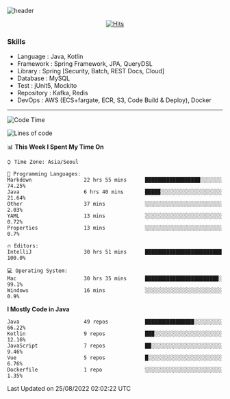 <!-- Github Profile Readme로 프로필 꾸미기 : https://zzsza.github.io/development/2020/07/10/make-github-profile-readme/ -->

<!-- github theme -->
  <!-- 
    ![header](https://capsule-render.vercel.app/api?type=slice&color=e0f0e3&height=150&section=header&text=beasy&fontSize=45)
  -->
  ![header](https://capsule-render.vercel.app/api?type=soft&color=e0f0e3&height=150&section=header&text=Choi-YongSeok&fontSize=55&animation=twinkling)


<!-- hits count : https://hits.seeyoufarm.com/ -->
<div align=center>
    
  [![Hits](https://hits.seeyoufarm.com/api/count/incr/badge.svg?url=https%3A%2F%2Fgithub.com%2Fchoi-ys&count_bg=%2379C83D&title_bg=%23555555&icon=&icon_color=%23E7E7E7&title=hits&edge_flat=false)](https://hits.seeyoufarm.com)

</div>


<!-- Committed Top Lang -->
<div align=center>
</div>


### Skills
 - Language : Java, Kotlin
 - Framework : Spring Framework, JPA, QueryDSL
 - Library : Spring [Security, Batch, REST Docs, Cloud]
 - Database : MySQL
 - Test : jUnit5, Mockito
 - Repository : Kafka, Redis
 - DevOps : AWS (ECS+fargate, ECR, S3, Code Build & Deploy), Docker

---

<!--START_SECTION:waka-->
![Code Time](http://img.shields.io/badge/Code%20Time-2%2C869%20hrs%2032%20mins-blue)

![Lines of code](https://img.shields.io/badge/From%20Hello%20World%20I%27ve%20Written-336%20Thousand%20lines%20of%20code-blue)

📊 **This Week I Spent My Time On** 

```text
⌚︎ Time Zone: Asia/Seoul

💬 Programming Languages: 
Markdown                 22 hrs 55 mins      ██████████████████░░░░░░░   74.25% 
Java                     6 hrs 40 mins       █████░░░░░░░░░░░░░░░░░░░░   21.64% 
Other                    37 mins             ░░░░░░░░░░░░░░░░░░░░░░░░░   2.03% 
YAML                     13 mins             ░░░░░░░░░░░░░░░░░░░░░░░░░   0.72% 
Properties               13 mins             ░░░░░░░░░░░░░░░░░░░░░░░░░   0.7%

🔥 Editors: 
IntelliJ                 30 hrs 51 mins      █████████████████████████   100.0%

💻 Operating System: 
Mac                      30 hrs 35 mins      ████████████████████████░   99.1% 
Windows                  16 mins             ░░░░░░░░░░░░░░░░░░░░░░░░░   0.9%

```

**I Mostly Code in Java** 

```text
Java                     49 repos            ████████████████░░░░░░░░░   66.22% 
Kotlin                   9 repos             ███░░░░░░░░░░░░░░░░░░░░░░   12.16% 
JavaScript               7 repos             ██░░░░░░░░░░░░░░░░░░░░░░░   9.46% 
Vue                      5 repos             █░░░░░░░░░░░░░░░░░░░░░░░░   6.76% 
Dockerfile               1 repo              ░░░░░░░░░░░░░░░░░░░░░░░░░   1.35%

```



 Last Updated on 25/08/2022 02:02:22 UTC
<!--END_SECTION:waka-->

<!-- 
![footer](https://capsule-render.vercel.app/api?section=footer&type=slice&color=e0f0e3)
-->

